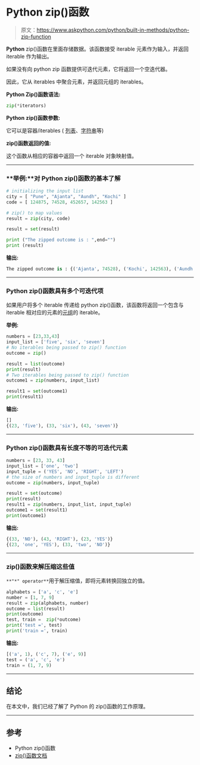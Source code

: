 # Python zip()函数

> 原文：<https://www.askpython.com/python/built-in-methods/python-zip-function>

**Python** zip()函数在里面存储数据。该函数接受 iterable 元素作为输入，并返回 iterable 作为输出。

如果没有向 python zip 函数提供可迭代元素，它将返回一个空迭代器。

因此，它从 iterables 中聚合元素，并返回元组的 iterables。

**Python Zip()函数语法:**

```py
zip(*iterators)
```

**Python** **zip()函数参数:**

它可以是容器/iterables ( [列表](https://www.askpython.com/python/list/python-list)、[字符串](https://www.askpython.com/python/string/python-string-functions)等)

**zip()函数返回的值:**

这个函数从相应的容器中返回一个 iterable 对象映射值。

* * *

### **举例:**对 Python zip()函数的基本了解

```py
# initializing the input list 
city = [ "Pune", "Ajanta", "Aundh", "Kochi" ] 
code = [ 124875, 74528, 452657, 142563 ] 

# zip() to map values 
result = zip(city, code) 

result = set(result) 

print ("The zipped outcome is : ",end="") 
print (result) 

```

**输出:**

```py
The zipped outcome is : {('Ajanta', 74528), ('Kochi', 142563), ('Aundh', 452657), ('Pune', 124875)}
```

* * *

### Python zip()函数具有多个可迭代项

如果用户将多个 iterable 传递给 python zip()函数，该函数将返回一个包含与 iterable 相对应的元素的[元组](https://www.askpython.com/python/tuple/python-tuple)的 iterable。

**举例:**

```py
numbers = [23,33,43]
input_list = ['five', 'six', 'seven']
# No iterables being passed to zip() function
outcome = zip()

result = list(outcome)
print(result)
# Two iterables being passed to zip() function
outcome1 = zip(numbers, input_list)

result1 = set(outcome1)
print(result1)

```

**输出:**

```py
[]
{(23, 'five'), (33, 'six'), (43, 'seven')}
```

* * *

### Python zip()函数具有长度不等的可迭代元素

```py
numbers = [23, 33, 43]
input_list = ['one', 'two']
input_tuple = ('YES', 'NO', 'RIGHT', 'LEFT')
# the size of numbers and input_tuple is different
outcome = zip(numbers, input_tuple)

result = set(outcome)
print(result)
result1 = zip(numbers, input_list, input_tuple)
outcome1 = set(result1)
print(outcome1)

```

**输出:**

```py
{(33, 'NO'), (43, 'RIGHT'), (23, 'YES')}
{(23, 'one', 'YES'), (33, 'two', 'NO')}
```

* * *

### zip()函数来解压缩这些值

`**"*" operator**`用于解压缩值，即将元素转换回独立的值。

```py
alphabets = ['a', 'c', 'e']
number = [1, 7, 9]
result = zip(alphabets, number)
outcome = list(result)
print(outcome)
test, train =  zip(*outcome)
print('test =', test)
print('train =', train)

```

**输出:**

```py
[('a', 1), ('c', 7), ('e', 9)]
test = ('a', 'c', 'e')
train = (1, 7, 9)
```

* * *

## 结论

在本文中，我们已经了解了 Python 的 zip()函数的工作原理。

* * *

## 参考

*   Python zip()函数
*   [zip()函数文档](https://docs.python.org/3.3/library/functions.html#zip)